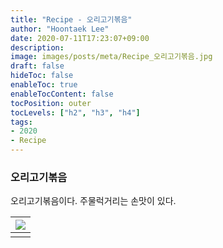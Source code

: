 ```yaml
---
title: "Recipe - 오리고기볶음"
author: "Hoontaek Lee"
date: 2020-07-11T17:23:07+09:00
description:
image: images/posts/meta/Recipe_오리고기볶음.jpg
draft: false
hideToc: false
enableToc: true
enableTocContent: false
tocPosition: outer
tocLevels: ["h2", "h3", "h4"]
tags:
- 2020
- Recipe
---
```


### 오리고기볶음

오리고기볶음이다. 주물럭거리는 손맛이 있다.

| <img src="/en/posts/Recipe/Recipe_페이지_6.jpg" style="zoom:100%;" /> |
| :----------------------------------------------------------: |
|                                                              |